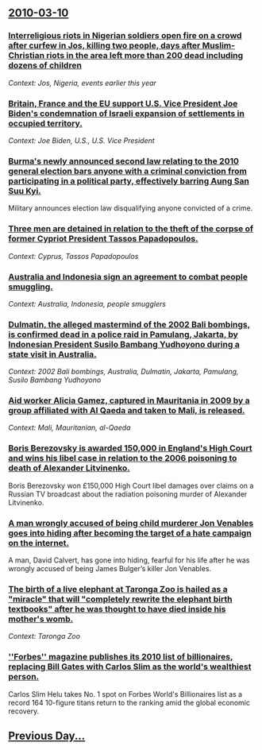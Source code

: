 ## [2010-03-10](/news/2010/03/10/index.md)

### [Interreligious riots in Nigerian soldiers open fire on a crowd after curfew in Jos, killing two people, days after Muslim-Christian riots in the area left more than 200 dead including dozens of children ](/news/2010/03/10/interreligious-riots-in-nigerian-soldiers-open-fire-on-a-crowd-after-curfew-in-jos-killing-two-people-days-after-muslim-christian-riots-in.md)
_Context: Jos, Nigeria, events earlier this year_

### [Britain, France and the EU support U.S. Vice President Joe Biden's condemnation of Israeli expansion of settlements in occupied territory. ](/news/2010/03/10/britain-france-and-the-eu-support-u-s-vice-president-joe-biden-s-condemnation-of-israeli-expansion-of-settlements-in-occupied-territory.md)
_Context: Joe Biden, U.S., U.S. Vice President_

### [Burma's newly announced second law relating to the 2010 general election bars anyone with a criminal conviction from participating in a political party, effectively barring Aung San Suu Kyi. ](/news/2010/03/10/burma-s-newly-announced-second-law-relating-to-the-2010-general-election-bars-anyone-with-a-criminal-conviction-from-participating-in-a-poli.md)
Military announces election law disqualifying anyone convicted of a crime.

### [Three men are detained in relation to the theft of the corpse of former Cypriot President Tassos Papadopoulos. ](/news/2010/03/10/three-men-are-detained-in-relation-to-the-theft-of-the-corpse-of-former-cypriot-president-tassos-papadopoulos.md)
_Context: Cyprus, Tassos Papadopoulos_

### [Australia and Indonesia sign an agreement to combat people smuggling. ](/news/2010/03/10/australia-and-indonesia-sign-an-agreement-to-combat-people-smuggling.md)
_Context: Australia, Indonesia, people smugglers_

### [Dulmatin, the alleged mastermind of the 2002 Bali bombings, is confirmed dead in a police raid in Pamulang, Jakarta, by Indonesian President Susilo Bambang Yudhoyono during a state visit in Australia. ](/news/2010/03/10/dulmatin-the-alleged-mastermind-of-the-2002-bali-bombings-is-confirmed-dead-in-a-police-raid-in-pamulang-jakarta-by-indonesian-president.md)
_Context: 2002 Bali bombings, Australia, Dulmatin, Jakarta, Pamulang, Susilo Bambang Yudhoyono_

### [Aid worker Alicia Gamez, captured in Mauritania in 2009 by a group affiliated with Al Qaeda and taken to Mali, is released. ](/news/2010/03/10/aid-worker-alicia-gamez-captured-in-mauritania-in-2009-by-a-group-affiliated-with-al-qaeda-and-taken-to-mali-is-released.md)
_Context: Mali, Mauritanian, al-Qaeda_

### [Boris Berezovsky is awarded 150,000 in England's High Court and wins his libel case in relation to the 2006 poisoning to death of Alexander Litvinenko. ](/news/2010/03/10/boris-berezovsky-is-awarded-ps150-000-in-england-s-high-court-and-wins-his-libel-case-in-relation-to-the-2006-poisoning-to-death-of-alexander.md)
Boris Berezovsky won &pound;150,000 High Court libel damages over claims on a Russian TV broadcast about the radiation poisoning murder of Alexander Litvinenko.

### [A man wrongly accused of being child murderer Jon Venables goes into hiding after becoming the target of a hate campaign on the internet. ](/news/2010/03/10/a-man-wrongly-accused-of-being-child-murderer-jon-venables-goes-into-hiding-after-becoming-the-target-of-a-hate-campaign-on-the-internet.md)
A man, David Calvert, has gone into hiding, fearful for his life after he was wrongly accused of being James Bulger&rsquo;s killer Jon Venables.

### [The birth of a live elephant at Taronga Zoo is hailed as a "miracle" that will "completely rewrite the elephant birth textbooks" after he was thought to have died inside his mother's womb. ](/news/2010/03/10/the-birth-of-a-live-elephant-at-taronga-zoo-is-hailed-as-a-miracle-that-will-completely-rewrite-the-elephant-birth-textbooks-after-he-wa.md)
_Context: Taronga Zoo_

### [''Forbes'' magazine publishes its 2010 list of billionaires, replacing Bill Gates with Carlos Slim as the world's wealthiest person. ](/news/2010/03/10/forbes-magazine-publishes-its-2010-list-of-billionaires-replacing-bill-gates-with-carlos-slim-as-the-world-s-wealthiest-person.md)
Carlos Slim Helu takes No. 1 spot on Forbes World&#39;s Billionaires list as a record 164 10-figure titans return to the ranking amid the global economic recovery.

## [Previous Day...](/news/2010/03/9/index.md)

